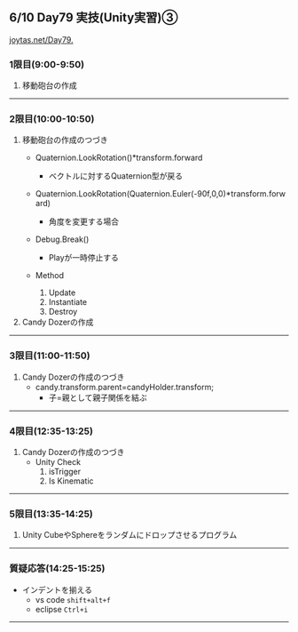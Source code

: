 ## 6/10 Day79 実技(Unity実習)③
[joytas.net/Day79.]()
### 1限目(9:00-9:50)
1. 移動砲台の作成
---
### 2限目(10:00-10:50)
1. 移動砲台の作成のつづき
	- Quaternion.LookRotation()*transform.forward
		- ベクトルに対するQuaternion型が戻る
	- Quaternion.LookRotation(Quaternion.Euler(-90f,0,0)*transform.forward)
		- 角度を変更する場合

	- Debug.Break()
		- Playが一時停止する
	- Method
		1. Update
		2. Instantiate
		5. Destroy
1. Candy Dozerの作成
---
### 3限目(11:00-11:50)
1. Candy Dozerの作成のつづき
	- candy.transform.parent=candyHolder.transform;
		- 子=親として親子関係を結ぶ
---
### 4限目(12:35-13:25)
1. Candy Dozerの作成のつづき
	- Unity Check
		1. isTrigger
		1. Is Kinematic
---
### 5限目(13:35-14:25)
1. Unity CubeやSphereをランダムにドロップさせるプログラム
---
### 質疑応答(14:25-15:25)
- インデントを揃える
	- vs code `shift+alt+f`
	- eclipse `Ctrl+i`
---
